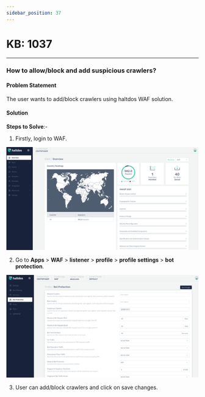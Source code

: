 ```yaml
---
sidebar_position: 37
---
```


# KB: 1037
-----------

### **How to allow/block and add suspicious crawlers?**

#### **Problem Statement**

The user wants to add/block crawlers using haltdos WAF solution.

#### **Solution**

**Steps to Solve**:-

1. Firstly, login to WAF.

![kb-1037](/img/waf/kb/v2/overview_kb_1037_1.png)

2. Go to **Apps** > **WAF** > **listener** > **profile** > **profile settings** > **bot protection**.

![kb-1037](/img/waf/kb/v2/bot_kb_1037_2.png)

3. User can add/block crawlers and click on save changes.


